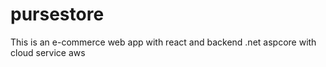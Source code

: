 # pursestore
This is an e-commerce web app with react and backend .net aspcore with cloud service aws

